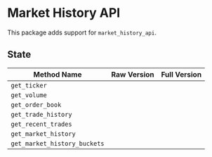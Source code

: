 # Market History API

This package adds support for `market_history_api`.

## State

| Method Name                  | Raw Version | Full Version |
| ---------------------------- |:-----------:|:------------:|
| `get_ticker`                 |             |              |
| `get_volume`                 |             |              |
| `get_order_book`             |             |              |
| `get_trade_history`          |             |              |
| `get_recent_trades`          |             |              |
| `get_market_history`         |             |              |
| `get_market_history_buckets` |             |              |